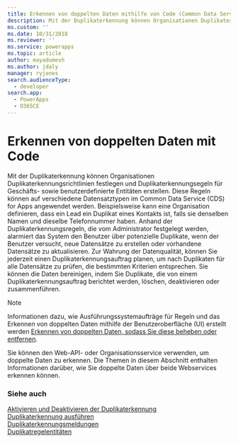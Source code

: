 ```yaml
---
title: Erkennen von doppelten Daten mithilfe von Code (Common Data Service für Apps)| Microsoft Docs
description: Mit der Duplikaterkennung können Organisationen Duplikaterkennungsrichtlinien festlegen und Duplikaterkennungsegeln für Geschäfts- sowie benutzerdefinierte Entitäten erstellen
ms.custom: ''
ms.date: 10/31/2018
ms.reviewer: ''
ms.service: powerapps
ms.topic: article
author: mayadumesh
ms.author: jdaly
manager: ryjones
search.audienceType:
  - developer
search.app:
  - PowerApps
  - D365CE
---
```

# <a name="detect-duplicate-data-using-code"></a>Erkennen von doppelten Daten mit Code

Mit der Duplikaterkennung können Organisationen Duplikaterkennungsrichtlinien festlegen und Duplikaterkennungsegeln für Geschäfts- sowie benutzerdefinierte Entitäten erstellen. Diese Regeln können auf verschiedene Datensatztypen im Common Data Service (CDS) for Apps angewendet werden. Beispielsweise kann eine Organisation definieren, dass ein Lead ein Duplikat eines Kontakts ist, falls sie denselben Namen und dieselbe Telefonnummer haben. Anhand der Duplikaterkennungsregeln, die vom Administrator festgelegt werden, alarmiert das System den Benutzer über potenzielle Duplikate, wenn der Benutzer versucht, neue Datensätze zu erstellen oder vorhandene Datensätze zu aktualisieren. Zur Wahrung der Datenqualität, können Sie jederzeit einen Duplikaterkennungsauftrag planen, um nach Duplikaten für alle Datensätze zu prüfen, die bestimmten Kriterien entsprechen. Sie können die Daten bereinigen, indem Sie Duplikate, die von einem Duplikaterkennungsauftrag berichtet werden, löschen, deaktivieren oder zusammenführen.

> [!NOTE]
> Informationen dazu, wie Ausführungssystemaufträge für Regeln und das Erkennen von doppelten Daten mithilfe der Benutzeroberfläche (UI) erstellt werden [Erkennen von doppelten Daten, sodass Sie diese beheben oder entfernen](/dynamics365/customer-engagement/admin/detect-duplicate-data).

Sie können den Web-API- oder Organisationsservice verwenden, um doppelte Daten zu erkennen. Die Themen in diesem Abschnitt enthalten Informationen darüber, wie Sie doppelte Daten über beide Webservices erkennen können. 

### <a name="see-also"></a>Siehe auch

[Aktivieren und Deaktivieren der Duplikaterkennung](enable-disable-duplicate-detection.md)<br/>
[Duplikaterkennung ausführen](run-duplicate-detection.md)<br/>
[Duplikaterkennungsmeldungen](duplicate-detection-messages.md)<br/>
[Duplikatregelentitäten](duplicaterule-entities.md)

